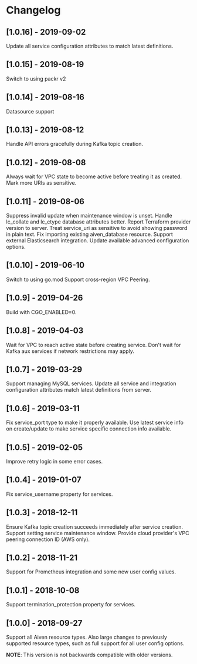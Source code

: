 # Changelog

## [1.0.16] - 2019-09-02
Update all service configuration attributes to match latest
definitions.

## [1.0.15] - 2019-08-19
Switch to using packr v2

## [1.0.14] - 2019-08-16
Datasource support

## [1.0.13] - 2019-08-12
Handle API errors gracefully during Kafka topic creation.

## [1.0.12] - 2019-08-08
Always wait for VPC state to become active before treating it as created.
Mark more URIs as sensitive.

## [1.0.11] - 2019-08-06
Suppress invalid update when maintenance window is unset.
Handle lc_collate and lc_ctype database attributes better.
Report Terraform provider version to server.
Treat service_uri as sensitive to avoid showing password in plain text.
Fix importing existing aiven_database resource.
Support external Elasticsearch integration.
Update available advanced configuration options.

## [1.0.10] - 2019-06-10
Switch to using go.mod
Support cross-region VPC Peering.

## [1.0.9] - 2019-04-26
Build with CGO_ENABLED=0.

## [1.0.8] - 2019-04-03
Wait for VPC to reach active state before creating service.
Don't wait for Kafka aux services if network restrictions may apply.

## [1.0.7] - 2019-03-29
Support managing MySQL services. Update all service and integration
configuration attributes match latest definitions from server.

## [1.0.6] - 2019-03-11
Fix service_port type to make it properly available.
Use latest service info on create/update to make service specific
connection info available.

## [1.0.5] - 2019-02-05
Improve retry logic in some error cases.

## [1.0.4] - 2019-01-07
Fix service_username property for services.

## [1.0.3] - 2018-12-11
Ensure Kafka topic creation succeeds immediately after service creation.
Support setting service maintenance window.
Provide cloud provider's VPC peering connection ID (AWS only).

## [1.0.2] - 2018-11-21
Support for Prometheus integration and some new user config values.

## [1.0.1] - 2018-10-08
Support termination_protection property for services.

## [1.0.0] - 2018-09-27
Support all Aiven resource types. Also large changes to previously
supported resource types, such as full support for all user config
options.

**NOTE**: This version is not backwards compatible with older versions.
